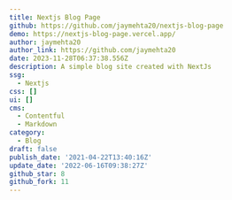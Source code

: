```yaml
---
title: Nextjs Blog Page
github: https://github.com/jaymehta20/nextjs-blog-page
demo: https://nextjs-blog-page.vercel.app/
author: jaymehta20
author_link: https://github.com/jaymehta20
date: 2023-11-28T06:37:38.556Z
description: A simple blog site created with NextJs
ssg:
  - Nextjs
css: []
ui: []
cms:
  - Contentful
  - Markdown
category:
  - Blog
draft: false
publish_date: '2021-04-22T13:40:16Z'
update_date: '2022-06-16T09:38:27Z'
github_star: 8
github_fork: 11
---
```

